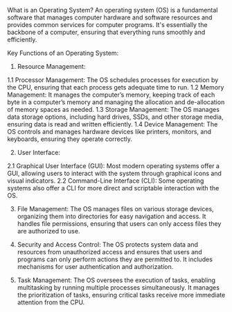 What is an Operating System?
An operating system (OS) is a fundamental software that manages computer hardware and software resources and provides common services for computer programs. It's essentially the backbone of a computer, ensuring that everything runs smoothly and efficiently.

Key Functions of an Operating System:
1. Resource Management:

 1.1 Processor Management: The OS schedules processes for execution by the CPU, ensuring that each process gets adequate time to run.
 1.2 Memory Management: It manages the computer’s memory, keeping track of each byte in a computer’s memory and managing the allocation and de-allocation of memory spaces as needed.
 1.3 Storage Management: The OS manages data storage options, including hard drives, SSDs, and other storage media, ensuring data is read and written efficiently.
 1.4 Device Management: The OS controls and manages hardware devices like printers, monitors, and keyboards, ensuring they operate correctly.

2. User Interface:

  2.1 Graphical User Interface (GUI): 
  Most modern operating systems offer a GUI, allowing users to interact with the system through graphical icons and visual indicators.
  2.2 Command-Line Interface (CLI): 
  Some operating systems also offer a CLI for more direct and scriptable interaction with the OS.

3. File Management:
   The OS manages files on various storage devices, organizing them into directories for easy navigation and access.
   It handles file permissions, ensuring that users can only access files they are authorized to use.

4. Security and Access Control:
   The OS protects system data and resources from unauthorized access and ensures that users and programs can only perform actions they are permitted to.
   It includes mechanisms for user authentication and authorization.

5. Task Management:
   The OS oversees the execution of tasks, enabling multitasking by running multiple processes simultaneously.
   It manages the prioritization of tasks, ensuring critical tasks receive more immediate attention from the CPU.